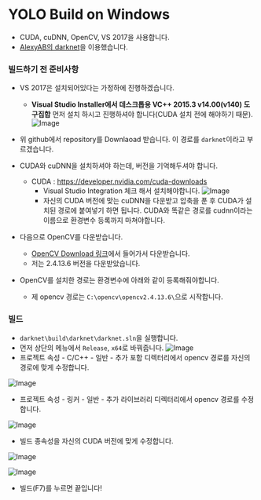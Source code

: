 # YOLO Build on Windows
- CUDA, cuDNN, OpenCV, VS 2017을 사용합니다.
- [AlexyAB의 darknet](https://github.com/AlexeyAB/darknet)을 이용했습니다.

### 빌드하기 전 준비사항
- VS 2017은 설치되어있다는 가정하에 진행하겠습니다.
  - **Visual Studio Installer에서 데스크톱용 VC++ 2015.3 v14.00(v140) 도구집합** 먼저 설치 하시고 진행하셔야 합니다(CUDA 설치 전에 해야하기 때문).
![Image](https://i.imgur.com/OYiZKnA.png)

- 위 github에서 repository를 Downlaoad 받습니다. 이 경로를 `darknet`이라고 부르겠습니다.
- CUDA와 cuDNN을 설치하셔야 하는데, 버전을 기억해두셔야 합니다.
    - CUDA : https://developer.nvidia.com/cuda-downloads
      - Visual Studio Integration 체크 해서 설치해야합니다.
![Image](https://i.imgur.com/eQ4hez1.png)
      - 자신의 CUDA 버전에 맞는 cuDNN을 다운받고 압축을 푼 후 CUDA가 설치된 경로에 붙여넣기 하면 됩니다. CUDA와 똑같은 경로를 cudnn이라는 이름으로 환경변수 등록까지 마쳐야합니다.
- 다음으로 OpenCV를 다운받습니다.
  - [OpenCV Download 링크](https://opencv.org/releases.html)에서 들어가서 다운받습니다.
  - 저는 2.4.13.6 버전을 다운받았습니다.
- OpenCV를 설치한 경로는 환경변수에 아래와 같이 등록해줘야합니다.
  - 제 opencv 경로는 `C:\opencv\opencv2.4.13.6\`으로 시작합니다.

### 빌드
- `darknet\build\darknet\darknet.sln`을 실행합니다.
- 먼저 상단의 메뉴에서 `Release`, `x64`로 바꿔줍니다.
![Image](https://i.imgur.com/1CLCjKl.png)
- 프로젝트 속성 - C/C++ - 일반 - 추가 포함 디렉터리에서 opencv 경로를 자신의 경로에 맞게 수정합니다.

![Image](https://i.imgur.com/m2v1w7I.png)
- 프로젝트 속성 - 링커 - 일반 - 추가 라이브러리 디렉터리에서 opencv 경로를 수정합니다.

![Image](https://i.imgur.com/8WhB9qZ.png)

- 빌드 종속성을 자신의 CUDA 버전에 맞게 수정합니다.

![Image](https://i.imgur.com/e0oeWW2.png)

![Image](https://i.imgur.com/DIYl6Jg.png)

- 빌드(F7)를 누르면 끝입니다!